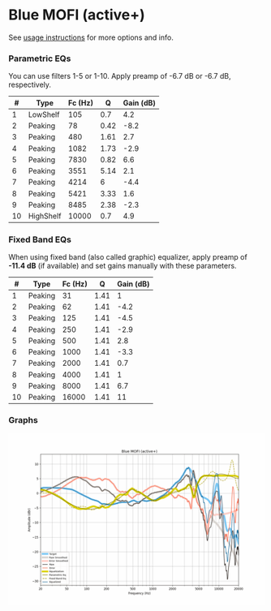 # Blue MOFI (active+)
See [usage instructions](https://github.com/jaakkopasanen/AutoEq#usage) for more options and info.

### Parametric EQs
You can use filters 1-5 or 1-10. Apply preamp of -6.7 dB or -6.7 dB, respectively.

|   # | Type      |   Fc (Hz) |    Q |   Gain (dB) |
|-----|-----------|-----------|------|-------------|
|   1 | LowShelf  |       105 | 0.7  |         4.2 |
|   2 | Peaking   |        78 | 0.42 |        -8.2 |
|   3 | Peaking   |       480 | 1.61 |         2.7 |
|   4 | Peaking   |      1082 | 1.73 |        -2.9 |
|   5 | Peaking   |      7830 | 0.82 |         6.6 |
|   6 | Peaking   |      3551 | 5.14 |         2.1 |
|   7 | Peaking   |      4214 | 6    |        -4.4 |
|   8 | Peaking   |      5421 | 3.33 |         1.6 |
|   9 | Peaking   |      8485 | 2.38 |        -2.3 |
|  10 | HighShelf |     10000 | 0.7  |         4.9 |

### Fixed Band EQs
When using fixed band (also called graphic) equalizer, apply preamp of **-11.4 dB** (if available) and set gains manually with these parameters.

|   # | Type    |   Fc (Hz) |    Q |   Gain (dB) |
|-----|---------|-----------|------|-------------|
|   1 | Peaking |        31 | 1.41 |         1   |
|   2 | Peaking |        62 | 1.41 |        -4.2 |
|   3 | Peaking |       125 | 1.41 |        -4.5 |
|   4 | Peaking |       250 | 1.41 |        -2.9 |
|   5 | Peaking |       500 | 1.41 |         2.8 |
|   6 | Peaking |      1000 | 1.41 |        -3.3 |
|   7 | Peaking |      2000 | 1.41 |         0.7 |
|   8 | Peaking |      4000 | 1.41 |         1   |
|   9 | Peaking |      8000 | 1.41 |         6.7 |
|  10 | Peaking |     16000 | 1.41 |        11   |

### Graphs
![](./Blue%20MOFI%20(active+).png)
